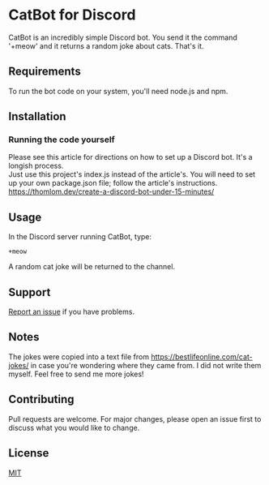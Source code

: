 # CatBot for Discord

CatBot is an incredibly simple Discord bot.  You send it the command '+meow' and it returns a random joke about cats.  That's it.


## Requirements

To run the bot code on your system, you'll need node.js and npm.


## Installation

### Running the code yourself

Please see this article for directions on how to set up a Discord bot.  It's a longish process.  
Just use this project's index.js instead of the article's.  You will need to set up your own package.json
file; follow the article's instructions.
https://thomlom.dev/create-a-discord-bot-under-15-minutes/


## Usage

In the Discord server running CatBot, type:

```
+meow
```

A random cat joke will be returned to the channel.


## Support

[Report an issue](https://github.com/glosborne/) if you have problems.


## Notes

The jokes were copied into a text file from https://bestlifeonline.com/cat-jokes/ 
in case you're wondering where they came from.  I did not write them myself.  Feel free to send me more jokes!


## Contributing

Pull requests are welcome. For major changes, please open an issue first to discuss what you would like to change.


## License
[MIT](https://choosealicense.com/licenses/mit/)
